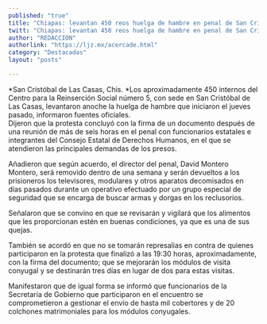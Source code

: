 ```yaml
---
published: "true"
title: "Chiapas: levantan 450 reos huelga de hambre en penal de San Cristóbal"
twitt: "Chiapas: levantan 450 reos huelga de hambre en penal de San Cristóbal"
author: "REDACCION"
authorlink: "https://ljz.mx/acercade.html"
category: "Destacadas"
layout: "posts"

---
```




*San Cristóbal de Las Casas, Chis. *Los aproximadamente 450 internos del Centro para la Reinserción Social número 5, con sede en San Cristóbal de Las Casas, levantaron anoche la huelga de hambre que iniciaron el jueves pasado, informaron fuentes oficiales.  
  Dijeron que la protesta concluyó con la firma de un documento después de una reunión de más de seis horas en el penal con funcionarios estatales e integrantes del Consejo Estatal de Derechos Humanos, en el que se atendieron las principales demandas de los presos.



  Añadieron que según acuerdo, el director del penal, David Montero Montero, será removido dentro de una semana y serán devueltos a los prisioneros los televisores, modulares y otros aparatos decomisados en días pasados durante un operativo efectuado por un grupo especial de seguridad que se encarga de buscar armas y dorgas en los reclusorios.



  Señalaron que se convino en que se revisarán y vigilará que los alimentos que les proporcionan estén en buenas condiciones, ya que es una de sus quejas.



  También se acordó en que no se tomarán represalias en contra de quienes participaron en la protesta que finalizó a las 19:30 horas, aproximadamente, con la firma del documento; que se mejorarán los módulos de visita conyugal y se destinarán tres días en lugar de dos para estas visitas.



  Manifestaron que de igual forma se informó que funcionarios de la Secretaría de Gobierno que participaron en el encuentro se comprometieron a gestionar el envío de hasta mil cobertores y de 20 colchones matrimoniales para los módulos conyugales.

